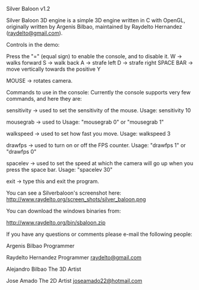 Silver Baloon v1.2	

Silver Baloon 3D engine is a simple 3D engine written in C with OpenGL, originally written by Argenis Bilbao, maintained by Raydelto Hernandez (raydelto@gmail.com).

Controls in the demo:

Press the "=" (equal sign) to enable the console, and to disable it.
W -> walks forward
S -> walk back
A -> strafe left
D -> strafe right
SPACE BAR -> move vertically towards the positive Y

MOUSE -> rotates camera. 


Commands to use in the console:
Currently the console supports very few commands, and here they are:

sensitivity -> used to set the sensitivity of the mouse.
Usage: sensitivity 10

mousegrab -> used to
Usage: "mousegrab 0" or "mousegrab 1"

walkspeed -> used to set how fast you move.
Usage: walkspeed 3

drawfps -> used to turn on or off the FPS counter.
Usage: "drawfps 1" or "drawfps 0"

spacelev -> used to set the speed at which the camera will go up when you press the space bar.
Usage: "spacelev 30"

exit -> type this and exit the program.

You can see a Silverbaloon's screenshot here: http://www.raydelto.org/screen_shots/silver_baloon.png

You can download the windows binaries  from:

http://www.raydelto.org/bin/sbaloon.zip

If you have any questions or comments please e-mail the following people:

Argenis Bilbao
Programmer

Raydelto Hernandez
Programmer
raydelto@gmail.com

Alejandro Bilbao
The 3D Artist

Jose Amado
The 2D Artist
joseamado22@hotmail.com 
